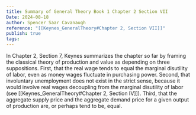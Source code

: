 ```yaml
---
title: Summary of General Theory Book 1 Chapter 2 Section VII
Date: 2024-08-18
author: Spencer Saar Cavanaugh
reference: "[[Keynes_GeneralTheory#Chapter 2, Section VII]]"
publish: true
tags:
---
```

In Chapter 2, Section 7, Keynes summarizes the chapter so far by framing the classical theory of production and value as depending on three suppositions. First, that the real wage tends to equal the marginal disutility of labor, even as money wages fluctuate in purchasing power. Second, that involuntary unemployment does not exist in the strict sense, because it would involve real wages decoupling from the marginal disutility of labor (see [[Keynes_GeneralTheory#Chapter 2, Section IV]]). Third, that the aggregate supply price and the aggregate demand price for a given output of production are, or perhaps tend to be, equal.